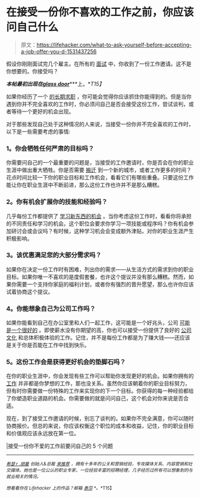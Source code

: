 # 在接受一份你不喜欢的工作之前，你应该问自己什么

> 原文：<https://lifehacker.com/what-to-ask-yourself-before-accepting-a-job-offer-you-d-1531437256>

假设你刚刚面试完几个雇主。在所有的 [面试](http://www.glassdoor.com/Interview/index.htm) 中，你收到了一份工作邀请。这不是你想要的。你接受吗？



***本帖最初出现在***[***glass door***](http://www.glassdoor.com/blog/5-questions-accepting-job-offer-dont-love/)***上。**T15】*

如果你经历了一个 [的长期求职](http://www.glassdoor.com/blog/longterm-unemployment-isnt-bad/) ，你可能会觉得你应该抓住你能得到的。但是当你遇到你并不完全喜欢的工作时，你必须问自己是否会接受这份工作，尝试谈判，或者等待一个更好的机会出现。

对于那些发现自己处于这种情况的人来说，当接受一份你并不完全喜欢的工作时，以下是一些需要考虑的事情:

### **1。你会牺牲任何严肃的目标吗？**

你需要问自己的一个最重要的问题是，当接受的工作邀请时，你是否会在你的职业生涯中做出重大牺牲。你是否需要 [搬迁](http://www.glassdoor.com/blog/relocate-job/) 到一个新的城市，或者工作更多的时间？花点时间比较一下你的职业目标和工作机会，看看它们有哪些重叠。只要这份工作能让你在职业生涯中不断前进，那么这份工作也许并不是那么糟糕。

### **2。你有机会扩展你的技能和经验吗？**

几乎每份工作都提供了 [学习新东西的机会](https://lifehacker.com/how-can-i-learn-a-new-skill-at-my-boring-job-5982437) 。当你考虑这份工作时，看看你将承担的不同责任和学习的机会。这个职位会要求你学习一项技能或程序吗？你有机会参加研讨会或会议吗？有时候，这种学习机会会变成额外津贴，对你的职业生涯产生积极影响。

### **3。该优惠满足您的大部分需求吗？**

如果你在决定一份工作时有困难，列出你的需求——从生活方式的需求到你的职业目标。如果你唯一不喜欢的是度假套餐，也许这个提议并没有那么糟糕。然而，如果你需要一个支持你家庭的福利计划，或者你有强烈的晋升愿望，那么也许你应该试着协商这个提议。

### **4。你能想象自己为公司工作吗？**

如果你能看到自己在办公室里和人们一起工作，这可能是一个好兆头，公司 [可能是一个很好的](https://lifehacker.com/how-to-find-out-if-a-company-is-a-cultural-fit-for-you-510587663) 。即使薪水没有你期望的高，你也可以接受一份提供了良好的 [公司文化](http://www.glassdoor.com/blog/care-bottom-line-improve-company-culture/) 和总体积极体验的工作。记住，并不是每份工作都是为了赚大钱——还应该是关于你是否能在工作中找到快乐。

### **5。这份工作会是获得更好机会的垫脚石吗？**

在你的职业生涯中，你会发现有些工作可以帮助你发现更好的机会。如果你拥有的 [工作](https://lifehacker.com/five-lessons-your-first-job-can-teach-you-about-your-en-1530535211) 并非都是你梦想的工作，那也没关系。虽然你应该朝着你的职业目标努力，但有时你需要做一份特殊的工作来实现你的下一个目标。你获得的每一种经验都给了你塑造职业道路的机会。你需要做的就是问问自己，这个机会对你来说是否合适。

现在，到了接受工作邀请的时候，别忘了谈判的。如果你不完全满意，你可以随时协商报价。但总的来说，你应该权衡这个职位的成本和收益，记住，你的职业目标和价值观应该永远放在第一位。

[|](http://www.getrichslowly.org/blog/2013/07/11/the-truth-about-being-broke/)接受一份你不爱的工作前要问自己的 5 个问题

* * *

[<small>*希瑟 r .胡曼*</small>](http://linkedin.com/in/heatherhuhman) <small>*创始人&总裁*</small> [<small>*来推荐*</small>](http://www.comerecommended.com/) <small>*，拥有十多年的公关和营销经验，专攻媒体关系、内容营销和社交媒体。她也是一位公认的职业专家，一位经验丰富的招聘经理，几乎经历过所有可以想象到的与就业相关的情况。*</small>

<small>*想看看你在 Lifehacker 上的作品？邮箱*</small> [<small>*泰莎*</small>](https://mail.google.com/mail/?view=cm&fs=1&tf=1&to=tessa@lifehacker.com) <small>*。*T15】</small>